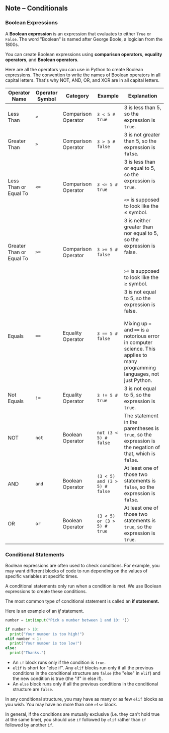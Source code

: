## Note – Conditionals

### Boolean Expressions

A **Boolean expression** is an expression that evaluates to either `True` or `False`. The word "Boolean" is named after George Boole, a logician from the 1800s.

You can create Boolean expressions using **comparison operators**, **equality operators**, and **Boolean operators**.

Here are all the operators you can use in Python to create Boolean expressions.  The convention to write the names of Boolean operators in all capital letters. That's why NOT, AND, OR, and XOR are in all capital letters.

| Operator Name | Operator Symbol | Category | Example | Explanation |
| --- | --- | --- | --- | --- |
| Less Than | `<` | Comparison Operator | `3 < 5 # true` | 3 is less than 5, so the expression is `true`. |
| Greater Than | `>` | Comparison Operator | `3 > 5 # false` | 3 is not greater than 5, so the expression is `false`. |
| Less Than or Equal To | `<=` | Comparison Operator | `3 <= 5 # true`	| 3 is less than or equal to 5, so the expression is `true`.<br></br> `<=` is supposed to look like the ≤ symbol. |
| Greater Than or Equal To | `>=` | Comparison Operator | `3 >= 5 # false`	| 3 is neither greater than nor equal to 5, so the expression is false. </br></br><br />`>=` is supposed to look like the ≥ symbol. |
| Equals | `==` | Equality Operator | `3 == 5 # false`	| 3 is not equal to 5, so the expression is false.<br/></br>Mixing up `=` and `==` is a notorious error in computer science. This applies to many programming languages, not just Python. |
| Not Equals | `!=` | Equality Operator | `3 != 5 # true`	| 3 is not equal to 5, so the expression is `true`. |
| NOT | `not` | Boolean Operator | `not (3 < 5) # false`	| The statement in the parentheses is `true`, so the expression is the negation of that, which is `false`. |
| AND | `and` | Boolean Operator | `(3 < 5) and (3 > 5) # false`	| At least one of those two statements is `false`, so the expression is `false`. |
| OR | `or` | Boolean Operator | `(3 < 5) or (3 > 5) # true`	| At least one of those two statements is `true`, so the expression is `true`. |

### Conditional Statements

Boolean expressions are often used to check conditions. For example, you may want different blocks of code to run depending on the values of specific variables at specific times.

A conditional statements only run when a condition is met. We use Boolean expressions to create these conditions.

The most common type of conditional statement is called an **if statement.**

Here is an example of an *if* statement.
```python
number = int(input("Pick a number between 1 and 10: "))

if number > 10:
  print("Your number is too high!")
elif number < 1:
  print("Your number is too low!")
else:
  print("Thanks.")
```
* An `if` block runs only if the condition is `true`. 
* `elif` is short for "else if". Any `elif` blocks run only if all the previous conditions in the conditional structure are `false` (the "else" in `elif`) and the new condition is true (the "if" in else if).
* An `else` block runs only if all the previous conditions in the conditional structure are `false`.

In any conditional structure, you may have as many or as few `elif` blocks as you wish. You may have no more than one `else` block. 

In general, if the conditions are mutually exclusive (i.e. they can't hold true at the same time), you should use `if` followed by `elif` rather than `if` followed by another `if`.


